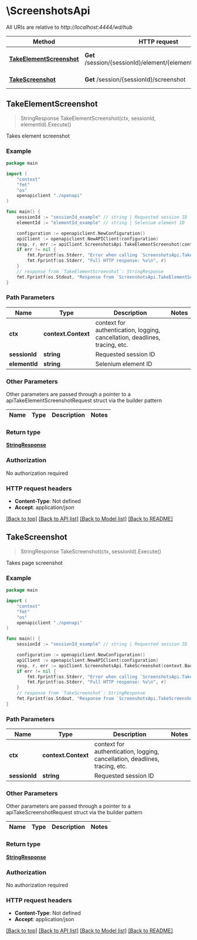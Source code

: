 # \ScreenshotsApi

All URIs are relative to *http://localhost:4444/wd/hub*

Method | HTTP request | Description
------------- | ------------- | -------------
[**TakeElementScreenshot**](ScreenshotsApi.md#TakeElementScreenshot) | **Get** /session/{sessionId}/element/{elementId}/screenshot | Takes element screenshot
[**TakeScreenshot**](ScreenshotsApi.md#TakeScreenshot) | **Get** /session/{sessionId}/screenshot | Takes page screenshot



## TakeElementScreenshot

> StringResponse TakeElementScreenshot(ctx, sessionId, elementId).Execute()

Takes element screenshot

### Example

```go
package main

import (
    "context"
    "fmt"
    "os"
    openapiclient "./openapi"
)

func main() {
    sessionId := "sessionId_example" // string | Requested session ID
    elementId := "elementId_example" // string | Selenium element ID

    configuration := openapiclient.NewConfiguration()
    apiClient := openapiclient.NewAPIClient(configuration)
    resp, r, err := apiClient.ScreenshotsApi.TakeElementScreenshot(context.Background(), sessionId, elementId).Execute()
    if err != nil {
        fmt.Fprintf(os.Stderr, "Error when calling `ScreenshotsApi.TakeElementScreenshot``: %v\n", err)
        fmt.Fprintf(os.Stderr, "Full HTTP response: %v\n", r)
    }
    // response from `TakeElementScreenshot`: StringResponse
    fmt.Fprintf(os.Stdout, "Response from `ScreenshotsApi.TakeElementScreenshot`: %v\n", resp)
}
```

### Path Parameters


Name | Type | Description  | Notes
------------- | ------------- | ------------- | -------------
**ctx** | **context.Context** | context for authentication, logging, cancellation, deadlines, tracing, etc.
**sessionId** | **string** | Requested session ID | 
**elementId** | **string** | Selenium element ID | 

### Other Parameters

Other parameters are passed through a pointer to a apiTakeElementScreenshotRequest struct via the builder pattern


Name | Type | Description  | Notes
------------- | ------------- | ------------- | -------------



### Return type

[**StringResponse**](StringResponse.md)

### Authorization

No authorization required

### HTTP request headers

- **Content-Type**: Not defined
- **Accept**: application/json

[[Back to top]](#) [[Back to API list]](../README.md#documentation-for-api-endpoints)
[[Back to Model list]](../README.md#documentation-for-models)
[[Back to README]](../README.md)


## TakeScreenshot

> StringResponse TakeScreenshot(ctx, sessionId).Execute()

Takes page screenshot

### Example

```go
package main

import (
    "context"
    "fmt"
    "os"
    openapiclient "./openapi"
)

func main() {
    sessionId := "sessionId_example" // string | Requested session ID

    configuration := openapiclient.NewConfiguration()
    apiClient := openapiclient.NewAPIClient(configuration)
    resp, r, err := apiClient.ScreenshotsApi.TakeScreenshot(context.Background(), sessionId).Execute()
    if err != nil {
        fmt.Fprintf(os.Stderr, "Error when calling `ScreenshotsApi.TakeScreenshot``: %v\n", err)
        fmt.Fprintf(os.Stderr, "Full HTTP response: %v\n", r)
    }
    // response from `TakeScreenshot`: StringResponse
    fmt.Fprintf(os.Stdout, "Response from `ScreenshotsApi.TakeScreenshot`: %v\n", resp)
}
```

### Path Parameters


Name | Type | Description  | Notes
------------- | ------------- | ------------- | -------------
**ctx** | **context.Context** | context for authentication, logging, cancellation, deadlines, tracing, etc.
**sessionId** | **string** | Requested session ID | 

### Other Parameters

Other parameters are passed through a pointer to a apiTakeScreenshotRequest struct via the builder pattern


Name | Type | Description  | Notes
------------- | ------------- | ------------- | -------------


### Return type

[**StringResponse**](StringResponse.md)

### Authorization

No authorization required

### HTTP request headers

- **Content-Type**: Not defined
- **Accept**: application/json

[[Back to top]](#) [[Back to API list]](../README.md#documentation-for-api-endpoints)
[[Back to Model list]](../README.md#documentation-for-models)
[[Back to README]](../README.md)

